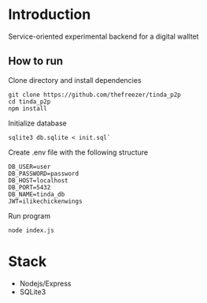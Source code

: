 # Introduction
Service-oriented experimental backend for a digital walltet

## How to run
Clone directory and install dependencies
```
git clone https://github.com/thefreezer/tinda_p2p
cd tinda_p2p
npm install
```
Initialize database  
```
sqlite3 db.sqlite < init.sql`
```

Create .env file with the following structure
```
DB_USER=user
DB_PASSWORD=password
DB_HOST=localhost
DB_PORT=5432
DB_NAME=tinda_db
JWT=ilikechickenwings
```

Run program
```
node index.js
```

# Stack
- Nodejs/Express
- SQLite3
